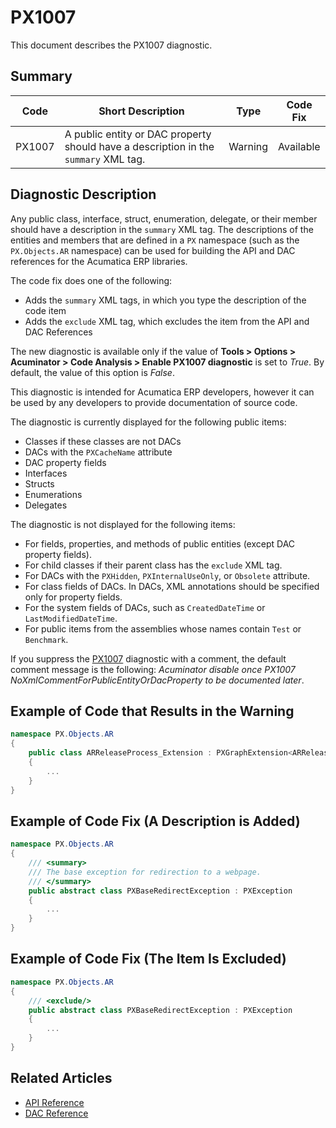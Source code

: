 # PX1007
This document describes the PX1007 diagnostic.

## Summary

| Code   | Short Description                                   | Type                             | Code Fix  | 
| ------ | ----------------------------------------------------| -------------------------------- | --------- | 
| PX1007 | A public entity or DAC property should have a description in the `summary` XML tag. | Warning | Available | 

## Diagnostic Description
Any public class, interface, struct, enumeration, delegate, or their member should have a description in the `summary` XML tag. The descriptions of the entities and members that are defined in a `PX` namespace (such as the `PX.Objects.AR` namespace) can be used for building the API and DAC references for the Acumatica ERP libraries.

The code fix does one of the following:

 - Adds the `summary` XML tags, in which you type the description of the code item
 - Adds the `exclude` XML tag, which excludes the item from the API and DAC References

The new diagnostic is available only if the value of **Tools > Options > Acuminator > Code Analysis > Enable PX1007 diagnostic** is set to _True_. By default, the value of this option is _False_. 

This diagnostic is intended for Acumatica ERP developers, however it can be used by any developers to provide documentation of source code.

The diagnostic is currently displayed for the following public items:
 - Classes if these classes are not DACs 
 - DACs with the `PXCacheName` attribute
 - DAC property fields
 - Interfaces
 - Structs
 - Enumerations
 - Delegates

The diagnostic is not displayed for the following items: 
 - For fields, properties, and methods of public entities (except DAC property fields).
 - For child classes if their parent class has the `exclude` XML tag.
 - For DACs with the `PXHidden`, `PXInternalUseOnly`, or `Obsolete` attribute.
 - For class fields of DACs. In DACs, XML annotations should be specified only for property fields.
 - For the system fields of DACs, such as `CreatedDateTime` or `LastModifiedDateTime`.
 - For public items from the assemblies whose names contain `Test` or `Benchmark`.

If you suppress the [PX1007](diagnostics/PX1007.md) diagnostic with a comment, the default comment message is the following: _Acuminator disable once PX1007 NoXmlCommentForPublicEntityOrDacProperty to be documented later_.

## Example of Code that Results in the Warning

```C#
namespace PX.Objects.AR
{
    public class ARReleaseProcess_Extension : PXGraphExtension<ARReleaseProcess> // The PX1007 warning is displayed for this line.
    {
        ...
    }
}
```

## Example of Code Fix (A Description is Added)

```C#
namespace PX.Objects.AR
{
    /// <summary>
    /// The base exception for redirection to a webpage.
    /// </summary>
    public abstract class PXBaseRedirectException : PXException
    {
        ...
    }
}
```

## Example of Code Fix (The Item Is Excluded)

```C#
namespace PX.Objects.AR
{
    /// <exclude/>
    public abstract class PXBaseRedirectException : PXException
    {
        ...
    }
}
```

## Related Articles

 - [API Reference](https://help.acumatica.com/Help?ScreenId=ShowWiki&pageid=41f852ad-6736-e6fa-d080-006a9776ed78)
 - [DAC Reference](https://help.acumatica.com/Help?ScreenId=ShowWiki&pageid=177d968e-53c0-3d58-e93c-b8a55936635a)